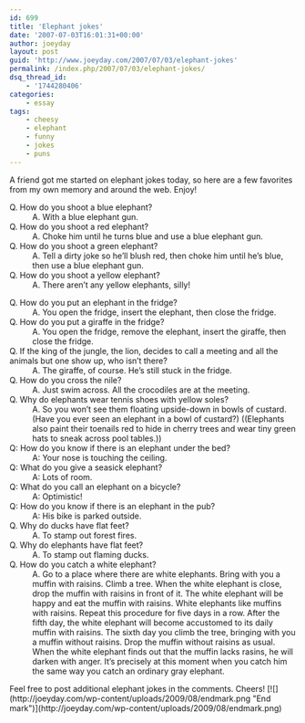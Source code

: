 ```yaml
---
id: 699
title: 'Elephant jokes'
date: '2007-07-03T16:01:31+00:00'
author: joeyday
layout: post
guid: 'http://www.joeyday.com/2007/07/03/elephant-jokes'
permalink: /index.php/2007/07/03/elephant-jokes/
dsq_thread_id:
    - '1744280406'
categories:
    - essay
tags:
    - cheesy
    - elephant
    - funny
    - jokes
    - puns
---
```


A friend got me started on elephant jokes today, so here are a few favorites from my own memory and around the web. Enjoy!

<dl><dt>Q. How do you shoot a blue elephant?</dt><dd>A. With a blue elephant gun.</dd><dt>Q. How do you shoot a red elephant?</dt><dd>A. Choke him until he turns blue and use a blue elephant gun.</dd><dt>Q. How do you shoot a green elephant?</dt><dd>A. Tell a dirty joke so he’ll blush red, then choke him until he’s blue, then use a blue elephant gun.</dd><dt>Q. How do you shoot a yellow elephant?</dt><dd>A. There aren’t any yellow elephants, silly!</dd></dl><dl><dt>Q. How do you put an elephant in the fridge?</dt><dd>A. You open the fridge, insert the elephant, then close the fridge.</dd><dt>Q. How do you put a giraffe in the fridge?</dt><dd>A. You open the fridge, remove the elephant, insert the giraffe, then close the fridge.</dd><dt>Q. If the king of the jungle, the lion, decides to call a meeting and all the animals but one show up, who isn’t there?</dt><dd>A. The giraffe, of course. He’s still stuck in the fridge.</dd><dt>Q. How do you cross the nile?</dt><dd>A. Just swim across. All the crocodiles are at the meeting.</dd><dt>Q. Why do elephants wear tennis shoes with yellow soles?</dt><dd>A. So you won’t see them floating upside-down in bowls of custard. (Have you ever seen an elephant in a bowl of custard?) ((Elephants also paint their toenails red to hide in cherry trees and wear tiny green hats to sneak across pool tables.))</dd><dt>Q: How do you know if there is an elephant under the bed?</dt><dd>A: Your nose is touching the ceiling.</dd><dt>Q: What do you give a seasick elephant?</dt><dd>A: Lots of room.</dd><dt>Q: What do you call an elephant on a bicycle?</dt><dd>A: Optimistic!</dd><dt>Q: How do you know if there is an elephant in the pub?</dt><dd>A: His bike is parked outside.</dd><dt>Q. Why do ducks have flat feet?</dt><dd>A. To stamp out forest fires.</dd><dt>Q. Why do elephants have flat feet?</dt><dd>A. To stamp out flaming ducks.</dd><dt>Q. How do you catch a white elephant?</dt><dd>A. Go to a place where there are white elephants. Bring with you a muffin with raisins. Climb a tree. When the white elephant is close, drop the muffin with raisins in front of it. The white elephant will be happy and eat the muffin with raisins. White elephants like muffins with raisins. Repeat this procedure for five days in a row. After the fifth day, the white elephant will become accustomed to its daily muffin with raisins. The sixth day you climb the tree, bringing with you a muffin without raisins. Drop the muffin without raisins as usual. When the white elephant finds out that the muffin lacks rasins, he will darken with anger. It’s precisely at this moment when you catch him the same way you catch an ordinary gray elephant.</dd></dl>Feel free to post additional elephant jokes in the comments. Cheers! [![](http://joeyday.com/wp-content/uploads/2009/08/endmark.png "End mark")](http://joeyday.com/wp-content/uploads/2009/08/endmark.png)